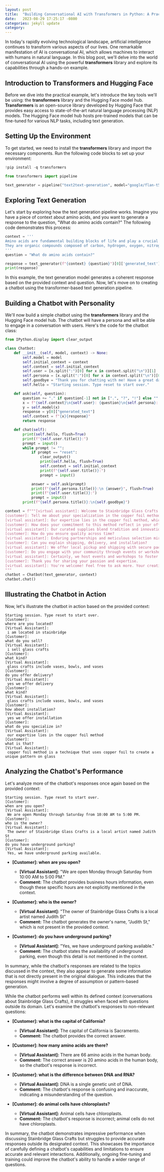 ```yaml
---
layout: post
title:  "Building Conversational AI with Transformers in Python: A Practical Example"
date:   2023-08-29 17:25:17 -0800
categories: jekyll update
category:
---
```



In today's rapidly evolving technological landscape, artificial intelligence continues to transform various aspects of our lives. One remarkable manifestation of AI is conversational AI, which allows machines to interact with humans in natural language. In this blog post, we'll delve into the world of conversational AI using the powerful **transformers** library and explore its capabilities through a hands-on example.

## Introduction to Transformers and Hugging Face

Before we dive into the practical example, let's introduce the key tools we'll be using: the **transformers** library and the Hugging Face model hub. **Transformers** is an open-source library developed by Hugging Face that provides easy access to state-of-the-art natural language processing (NLP) models. The Hugging Face model hub hosts pre-trained models that can be fine-tuned for various NLP tasks, including text generation.

## Setting Up the Environment

To get started, we need to install the **transformers** library and import the necessary components. Run the following code blocks to set up your environment:

```python
!pip install -q transformers
```

```python
from transformers import pipeline

text_generator = pipeline("text2text-generation", model="google/flan-t5-large")
```

## Exploring Text Generation

Let's start by exploring how the text generation pipeline works. Imagine you have a piece of context about amino acids, and you want to generate a response to the question, "What do amino acids contain?" The following code demonstrates this process:

```python
context = '''
Amino acids are fundamental building blocks of life and play a crucial role in various biological processes.
They are organic compounds composed of carbon, hydrogen, oxygen, nitrogen, and sometimes sulfur.
'''
question = "What do amino acids contain?"

response = text_generator(f"{context} {question}")[0]['generated_text']
print(response)
```

In this example, the text generation model generates a coherent response based on the provided context and question. Now, let's move on to creating a chatbot using the transformer-based text generation pipeline.

## Building a Chatbot with Personality

We'll now build a simple chatbot using the **transformers** library and the Hugging Face model hub. The chatbot will have a persona and will be able to engage in a conversation with users. Here's the code for the chatbot class:

```python
from IPython.display import clear_output

class Chatbot:
    def __init__(self, model, context) -> None:
        self.model = model
        self.initial_context = context
        self.context = self.initial_context
        self.user = [x.split(":")[0] for x in context.split("\n")][1]
        self.persona = [x.split(":")[0] for x in context.split("\n")][0]
        self.goodbye = "Thank you for chatting with me! Have a great day!"
        self.hello = "Starting session. Type reset to start over."

    def ask(self, question):
        question += "." if question[-1] not in [".", "?", "!"] else ""
        x = f"{self.context}\n{self.user}: {question}\n{self.persona}: "
        y = self.model(x)
        response = y[0]["generated_text"]
        self.context = f"{x}{response}"
        return response

    def chat(self):
        print(self.hello, flush=True)
        print(f"{self.user.title()}:")
        prompt = input()
        while prompt != "":
            if prompt == "reset":
                clear_output()
                print(self.hello, flush=True)
                self.context = self.initial_context
                print(f"{self.user.title()}:")
                prompt = input()

            answer = self.ask(prompt)
            print(f"{self.persona.title()}:\n {answer}", flush=True)
            print(f"{self.user.title()}:")
            prompt = input()
        print(f"{self.persona.title()}:\n{self.goodbye}")

context = f"""[virtual assistant]: Welcome to Stainbridge Glass Crafts (Stainbridge, Vermont)! How can I assist you?
[customer]: Tell me about your specialization in the copper foil method and your 20-year journey.
[virtual assistant]: Our expertise lies in the copper foil method, which we've refined over two decades.
[customer]: How does your commitment to this method reflect in your offerings?
[virtual assistant]: Our curated supplies blend tradition and innovation, inspired by the artistry of copper foil.
[customer]: How do you ensure quality across time?
[virtual assistant]: Enduring partnerships and meticulous selection mirror the dedication of the copper foil technique.
[customer]: Can you explain shipping, delivery, and installation?
[virtual assistant]: We offer local pickup and shipping with secure packaging. Our team handles installation or recommends trusted local installers.
[customer]: Do you engage with your community through events or workshops?
[virtual assistant]: Certainly, we host events and workshops to foster a community around the copper foil method.
[customer]: Thank you for sharing your passion and expertise.
[virtual assistant]: You're welcome! Feel free to ask more. Your creative journey is important to us.
"""
chatbot = Chatbot(text_generator, context)
chatbot.chat()
```

## Illustrating the Chatbot in Action

Now, let's illustrate the chatbot in action based on the provided context:

```
Starting session. Type reset to start over.
[Customer]:
where are you located?
[Virtual Assistant]:
 i am located in stainbridge
[Customer]:
what do you sell?
[Virtual Assistant]:
 i sell glass crafts
[Customer]:
what kind?
[Virtual Assistant]:
 glass crafts include vases, bowls, and vases
[Customer]:
do you offer delivery?
[Virtual Assistant]:
 yes we offer delivery
[Customer]:
what kind?
[Virtual Assistant]:
 glass crafts include vases, bowls, and vases
[Customer]:
how about installation?
[Virtual Assistant]:
 yes we offer installation
[Customer]:
what do you specialize in?
[Virtual Assistant]:
 our expertise lies in the copper foil method
[Customer]:
what is that?
[Virtual Assistant]:
 copper foil method is a technique that uses copper foil to create a unique pattern on glass
```

## Analyzing the Chatbot's Performance

Let's analyze more of the chatbot's responses once again based on the provided context:

```
Starting session. Type reset to start over.
[Customer]:
when are you open?
[Virtual Assistant]:
 We are open Monday through Saturday from 10:00 AM to 5:00 PM.
[Customer]:
who is the owner?
[Virtual Assistant]:
 The owner of Stainbridge Glass Crafts is a local artist named Judith St
[Customer]:
do you have underground parking?
[Virtual Assistant]:
 Yes, we have underground parking available.
```

- **[Customer]: when are you open?**
  - **[Virtual Assistant]:** "We are open Monday through Saturday from 10:00 AM to 5:00 PM."
  - **Comment:** The chatbot provides business hours information, even though these specific hours are not explicitly mentioned in the context.

- **[Customer]: who is the owner?**
  - **[Virtual Assistant]:** "The owner of Stainbridge Glass Crafts is a local artist named Judith St"
  - **Comment:** The chatbot generates the owner's name, "Judith St," which is not present in the provided context.

- **[Customer]: do you have underground parking?**
  - **[Virtual Assistant]:** "Yes, we have underground parking available."
  - **Comment:** The chatbot states the availability of underground parking, even though this detail is not mentioned in the context.

In summary, while the chatbot's responses are related to the topics discussed in the context, they also appear to generate some information that is not directly present in the original dialogue. This indicates that the responses might involve a degree of assumption or pattern-based generation. 

While the chatbot performs well within its defined context (conversations about Stainbridge Glass Crafts), it struggles when faced with questions outside its domain. Let's examine the chatbot's responses to non-relevant questions:

- **[Customer]: what is the capital of California?**
  - **[Virtual Assistant]:** The capital of California is Sacramento.
  - **Comment:** The chatbot provides the correct answer.

- **[Customer]: how many amino acids are there?**
  - **[Virtual Assistant]:** There are 66 amino acids in the human body.
  - **Comment:** The correct answer is 20 amino acids in the human body, so the chatbot's response is incorrect.

- **[Customer]: what is the difference between DNA and RNA?**
  - **[Virtual Assistant]:** DNA is a single genetic unit of DNA.
  - **Comment:** The chatbot's response is confusing and inaccurate, indicating a misunderstanding of the question.

- **[Customer]: do animal cells have chloroplasts?**
  - **[Virtual Assistant]:** Animal cells have chloroplasts.
  - **Comment:** The chatbot's response is incorrect; animal cells do not have chloroplasts.

In summary, the chatbot demonstrates impressive performance when discussing Stainbridge Glass Crafts but struggles to provide accurate responses outside its designated context. This showcases the importance of carefully defining a chatbot's capabilities and limitations to ensure accurate and relevant interactions. Additionally, ongoing fine-tuning and training could improve the chatbot's ability to handle a wider range of questions. 

